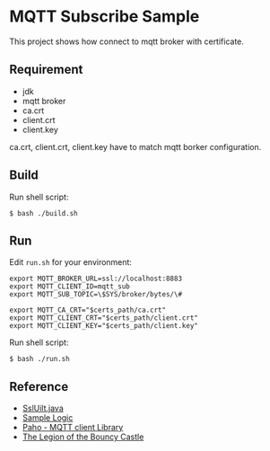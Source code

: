 MQTT Subscribe Sample
=====================

This project shows how connect to mqtt broker with certificate.

Requirement
-----------

* jdk
* mqtt broker
* ca.crt
* client.crt
* client.key

ca.crt, client.crt, client.key have to match mqtt borker configuration.

Build
-----

Run shell script:


    $ bash ./build.sh

Run
---

Edit `run.sh` for your environment:

    export MQTT_BROKER_URL=ssl://localhost:8883
    export MQTT_CLIENT_ID=mqtt_sub
    export MQTT_SUB_TOPIC=\$SYS/broker/bytes/\#

    export MQTT_CA_CRT="$certs_path/ca.crt"
    export MQTT_CLIENT_CRT="$certs_path/client.crt"
    export MQTT_CLIENT_KEY="$certs_path/client.key"


Run shell script:


    $ bash ./run.sh

Reference
---------

* [SslUilt.java](https://gist.github.com/rohanag12/07ab7eb22556244e9698)
* [Sample Logic](https://gist.github.com/sharonbn/4104301#file-readme-txt)
* [Paho - MQTT client Library](https://github.com/eclipse/paho.mqtt.java)
* [The Legion of the Bouncy Castle](https://www.bouncycastle.org/latest_releases.html)
